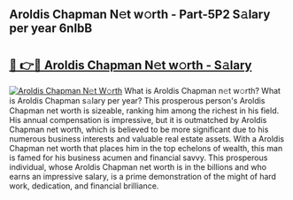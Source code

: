 ## Aroldis Chapman N𝚎t w𝚘rth - Part-5P2 S𝚊lary per year 6nIbB

# <h2><a href="http://gc2abs.nevu.top/?p=Aroldis+Chapman">🔗 👉🔴 Aroldis Chapman N𝚎t w𝚘rth - S𝚊lary</a></h2>

[![Aroldis Chapman N𝚎t W𝚘rth](https://i.imgur.com/Oavwk0R.jpeg)](http://gc2abs.nevu.top/?p=Aroldis+Chapman)
What is Aroldis Chapman n𝚎t w𝚘rth? What is Aroldis Chapman s𝚊lary per year?
This prosperous person's Aroldis Chapman net worth is sizeable, ranking him among the richest in his field. His annual compensation is impressive, but it is outmatched by Aroldis Chapman net worth, which is believed to be more significant due to his numerous business interests and valuable real estate assets. With a Aroldis Chapman net worth that places him in the top echelons of wealth, this man is famed for his business acumen and financial savvy. This prosperous individual, whose Aroldis Chapman net worth is in the billions and who earns an impressive salary, is a prime demonstration of the might of hard work, dedication, and financial brilliance.
